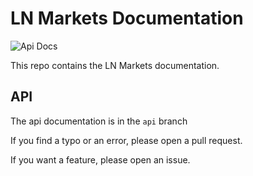 # LN Markets Documentation

![Api Docs](https://github.com/lnmarkets/docs.lnmarkets.com/actions/workflows/build.yml/badge.svg?branch=api)

This repo contains the LN Markets documentation.

## API

The api documentation is in the `api` branch

If you find a typo or an error, please open a pull request.

If you want a feature, please open an issue.

